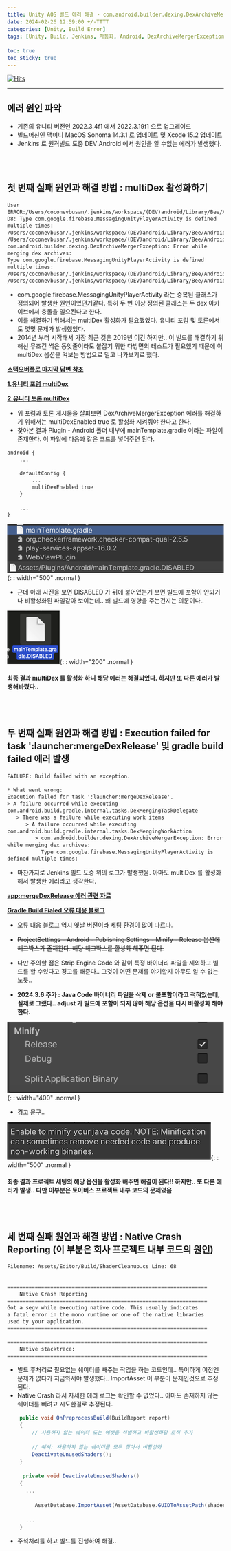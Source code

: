 ```yaml
---
title: Unity AOS 빌드 에러 해결 - com.android.builder.dexing.DexArchiveMergerException Error while merging dex archives
date: 2024-02-26 12:59:00 +/-TTTT
categories: [Unity, Build Error]
tags: [Unity, Build, Jenkins, 자동화, Android, DexArchiveMergerException, multiDexEnabled, mergeDexRelease, gradle build failed , Minify]     # TAG names should always be lowercase

toc: true
toc_sticky: true
---
```


[![Hits](https://hits.sh/epheria.github.io.svg?view=today-total&label=visitors)](https://hits.sh/epheria.github.io/)

---

## 에러 원인 파악

- 기존의 유니티 버전인 2022.3.4f1 에서 2022.3.19f1 으로 업그레이드
- 빌드머신인 맥미니 MacOS Sonoma 14.3.1 로 업데이트 및 Xcode 15.2 업데이트
- Jenkins 로 원격빌드 도중 DEV Android 에서 원인을 알 수없는 에러가 발생했다.

<br>
<br>

## 첫 번째 실패 원인과 해결 방법 : multiDex 활성화하기

```
User
ERROR:/Users/coconevbusan/.jenkins/workspace/(DEV)android/Library/Bee/Android/Prj/IL2CPP/Gradle/unityLibrary/build/.transforms/f5f2117adcaee1eb1097391e7bb3025e/transformed/classes/classes.dex: D8: Type com.google.firebase.MessagingUnityPlayerActivity is defined multiple times: /Users/coconevbusan/.jenkins/workspace/(DEV)android/Library/Bee/Android/Prj/IL2CPP/Gradle/unityLibrary/build/.transforms/f5f2117adcaee1eb1097391e7bb3025e/transformed/classes/classes.dex, /Users/coconevbusan/.jenkins/workspace/(DEV)android/Library/Bee/Android/Prj/IL2CPP/Gradle/launcher/build/intermediates/external_libs_dex/release/mergeExtDexRelease/classes.dex
com.android.builder.dexing.DexArchiveMergerException: Error while merging dex archives: 
Type com.google.firebase.MessagingUnityPlayerActivity is defined multiple times: /Users/coconevbusan/.jenkins/workspace/(DEV)android/Library/Bee/Android/Prj/IL2CPP/Gradle/unityLibrary/build/.transforms/f5f2117adcaee1eb1097391e7bb3025e/transformed/classes/classes.dex, /Users/coconevbusan/.jenkins/workspace/(DEV)android/Library/Bee/Android/Prj/IL2CPP/Gradle/laun
```

- com.google.firebase.MessagingUnityPlayerActivity 라는 중복된 클래스가 정의되어 발생한 원인이였던거같다. 특히 두 번 이상 정의된 클래스는 두 dex 아카이브에서 충돌을 일으킨다고 한다.
- 이를 해결하기 위해서는 multiDex 활성화가 필요했었다. 유니티 포럼 및 토론에서도 몇몇 문제가 발생했었다.
- 2014년 부터 시작해서 가장 최근 것은 2019년 이긴 하지만.. 이 빌드를 해결하기 위해선 무조건 썩은 동앗줄이라도 붙잡기 위한 다방면의 테스트가 필요했기 때문에 이 multiDex 옵션을 켜보는 방법으로 밀고 나가보기로 했다.

**[스택오버플로 마지막 답변 참조](https://stackoverflow.com/questions/31141210/how-to-enable-multi-dex-option-for-android-in-unity3d/55960144#55960144)**

**[1.유니티 포럼 multiDex](https://forum.unity.com/threads/multidex-support-on-android.325429/)**

**[2.유니티 토론 multiDex](https://discussions.unity.com/t/too-many-method-references-when-i-export-android-build/120436/1)**

- 위 포럼과 토론 게시물을 살펴보면 DexArchiveMergerException 에러를 해결하기 위해서는 multiDexEnabled true 로 활성화 시켜줘야 한다고 한다.
- 찾아본 결과 Plugin - Android 폴더 내부에 mainTemplate.gradle 이라는 파일이 존재한다. 이 파일에 다음과 같은 코드를 넣어주면 된다.

```
android {
    ...

    defaultConfig {
        ...
        multiDexEnabled true
    }

    ...
}
```

![Desktop View](/assets/img/post/unity/unityaosbuilderror_01.png){: : width="500" .normal }

- 근데 아래 사진을 보면 DISABLED 가 뒤에 붙어있는거 보면 빌드에 포함이 안되거나 비활성화된 파일같아 보이는데.. 왜 빌드에 영향을 주는건지는 의문이다..

![Desktop View](/assets/img/post/unity/unityaosbuilderror_02.png){: : width="200" .normal }

#### 최종 결과 multiDex 를 활성화 하니 해당 에러는 해결되었다. 하지만 또 다른 에러가 발생해바렸다..

<br>
<br>

## 두 번째 실패 원인과 해결 방법 : Execution failed for task ':launcher:mergeDexRelease' 및 gradle build failed 에러 발생

```
FAILURE: Build failed with an exception.

* What went wrong:
Execution failed for task ':launcher:mergeDexRelease'.
> A failure occurred while executing com.android.build.gradle.internal.tasks.DexMergingTaskDelegate
   > There was a failure while executing work items
      > A failure occurred while executing com.android.build.gradle.internal.tasks.DexMergingWorkAction
         > com.android.builder.dexing.DexArchiveMergerException: Error while merging dex archives: 
           Type com.google.firebase.MessagingUnityPlayerActivity is defined multiple times: 

```

- 마찬가지로 Jenkins 빌드 도중 위의 로그가 발생했음. 아마도 multiDex 를 활성화해서 발생한 에러라고 생각한다.

**[app:mergeDexRelease 에러 관련 자료](https://github.com/facebook/react-native/issues/33670)**

**[Gradle Build Fialed 오류 대응 블로그](https://devparklibrary.tistory.com/20)**

- 오류 대응 블로그 역시 옛날 버전이라 세팅 환경이 많이 다르다.
- ~~ProjectSettings - Android - Publishing Settings - Minify - Release 옵션에 체크박스가 존재한다. 해당 체크박스를 활성화 해주면 된다.~~
- 다만 주의할 점은 Strip Engine Code 와 같이 특정 바이너리 파일을 제외하고 빌드를 할 수있다고 경고를 해준다.. 그것이 어떤 문제를 야기할지 아무도 알 수 없는 노릇..

- **2024.3.6 추가 : Java Code 바이너리 파일을 삭제 or 불포함이라고 적혀있는데, 실제로 그랬다.. adjust 가 빌드에 포함이 되지 않아 해당 옵션을 다시 바활성화 해야한다.**

![Desktop View](/assets/img/post/unity/unityaosbuilderror_03.png){: : width="400" .normal }

- 경고 문구..

![Desktop View](/assets/img/post/unity/unityaosbuilderror_04.png){: : width="500" .normal }

#### 최종 결과 프로젝트 세팅의 해당 옵션을 활성화 해주면 해결이 된다!! 하지만.. 또 다른 에러가 발생.. 다만 이부분은 토이버스 프로젝트 내부 코드의 문제였음

<br>
<br>

## 세 번째 실패 원인과 해결 방법 : Native Crash Reporting (이 부분은 회사 프로젝트 내부 코드의 원인)

```
Filename: Assets/Editor/Build/ShaderCleanup.cs Line: 68


=================================================================
	Native Crash Reporting
=================================================================
Got a segv while executing native code. This usually indicates
a fatal error in the mono runtime or one of the native libraries 
used by your application.
=================================================================

=================================================================
	Native stacktrace:
=================================================================
```

- 빌드 후처리로 필요없는 쉐이더를 빼주는 작업을 하는 코드인데.. 특이하게 이전엔 문제가 없다가 지금와서야 발생했다.. ImportAsset 이 부분이 문제인것으로 추정된다.
- Native Crash 라서 자세한 에러 로그는 확인할 수 없었다.. 아마도 존재하지 않는 쉐이더를 빼려고 시도한걸로 추정된다.

```csharp
    public void OnPreprocessBuild(BuildReport report)
    {
        // 사용하지 않는 쉐이더 또는 에셋을 식별하고 비활성화할 로직 추가

        // 예시: 사용하지 않는 쉐이더를 모두 찾아서 비활성화
        DeactivateUnusedShaders();
    }

     private void DeactivateUnusedShaders()
    {
      ...

         AssetDatabase.ImportAsset(AssetDatabase.GUIDToAssetPath(shaderPath), ImportAssetOptions.ForceUpdate);

      ...
    }
```

- 주석처리를 하고 빌드를 진행하여 해결..
